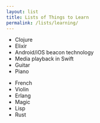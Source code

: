 ```yaml
---
layout: list
title: Lists of Things to Learn
permalink: /lists/learning/
---
```


<style>
.lists ul:nth-child(2)::before {
    content: 'Learning';
}
.lists ul:last-child::before {
    content: 'Hope to Learn';
}
</style>

- Clojure
- Elixir
- Android/iOS beacon technology
- Media playback in Swift
- Guitar
- Piano

<!--two items:-->

- French
- Violin
- Erlang
- Magic
- Lisp
- Rust

